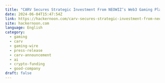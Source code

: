```yaml
---
title: "CARV Secures Strategic Investment From NEOWIZ’s Web3 Gaming Platform Intella X Ahead Of Public Node "
date: 2024-06-04T15:47:54Z
link: https://hackernoon.com/carv-secures-strategic-investment-from-neowizs-web3-gaming-platform-intella-x-ahead-of-public-node?source=rss&utm_medium=RSS&utm_source=news.12bit.vn
site: hackernoon.com
language: English
category:
  - gaming
  - carv
  - gaming-wire
  - press-release
  - carv-announcement
  - ai
  - crypto-funding
  - good-company
draft: false
---
```

